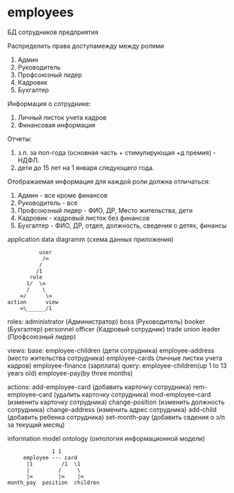# employees
БД сотрудников предприятия

Распределить права доступамежду между ролями
  1. Админ
  2. Руководитель
  3. Профсоюзный лидер
  4. Кадровик
  5. Бухгалтер

Информация о сотруднике:
  1. Личный листок учета кадров
  2. Финансовая информация
  
Отчеты:
  1. з.п. за пол-года (основная часть + стимулирующая +д премия) - НДФЛ.
  2. дети до 15 лет на 1 января следующего года.

Отображаемая информация для каждой роли должна отличаться:
  1. Админ - все кроме финансов
  2. Руководитель - все
  3. Профсоюзный лидер - ФИО, ДР, Место жительства, дети
  4. Кадровик - кадровый листок без финансов
  5. Бухгалтер - ФИО, ДР, отдел, должность, сведения о детях, финансы


application data diagramm (схема данных приложения)

              user 
               /∞
              /
             /1
           role
          1/  \∞
          /    \
        ∞/      \∞
    action      view
        ∞\______/1

roles:
  administrator (Администратор)
  boss (Руководитель)
  booker (Бухгалтер)
  personnel officer (Кадровый сотрудник)
  trade union leader (Профсоюзный лидер)

views:
  base:
    employee-children (дети сотрудника)
    employee-address (место жительства сотрудника)
    employee-cards (личные листки учета кадров)
    employee-finance (зарплата)
  query:
    employee-children(up 1 to 13 years old)
    employee-pay(by three months)

actions:
  add-employee-card (добавить карточку сотрудника)
  rem-employee-card (удалить карточку сотрудника)
  mod-employee-card (изменить карточку сотрудника)
  change-position (изменить должность сотрудника)
  change-address (изменить адрес сотрудника)
  add-child (добавить ребенка сотрудника)
  set-month-pay (добавить свдения о з/п за текущий месяц)


information model ontology (онтология информационной модели)

                  1 1
         employee --- card
          |1         /1  \1
          |         /     \
          |∞        |∞    |∞
    month_pay  position  children
